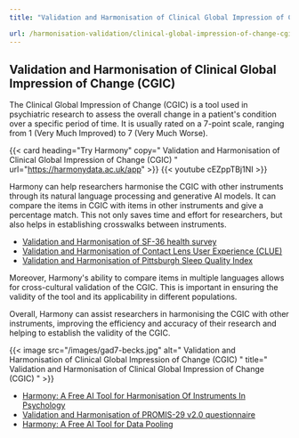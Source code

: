 ```yaml
---
title: "Validation and Harmonisation of Clinical Global Impression of Change (CGIC)"

url: /harmonisation-validation/clinical-global-impression-of-change-cgic
---
```


## Validation and Harmonisation of Clinical Global Impression of Change (CGIC)

The Clinical Global Impression of Change (CGIC) is a tool used in psychiatric research to assess the overall change in a patient's condition over a specific period of time. It is usually rated on a 7-point scale, ranging from 1 (Very Much Improved) to 7 (Very Much Worse).

{{< card heading="Try Harmony" copy=" Validation and Harmonisation of Clinical Global Impression of Change (CGIC) " url="https://harmonydata.ac.uk/app" >}}
{{< youtube cEZppTBj1NI >}}

Harmony can help researchers harmonise the CGIC with other instruments through its natural language processing and generative AI models. It can compare the items in CGIC with items in other instruments and give a percentage match. This not only saves time and effort for researchers, but also helps in establishing crosswalks between instruments.

* [Validation and Harmonisation of SF-36 health survey](/harmonisation-validation/sf-36-health-survey)
* [Validation and Harmonisation of Contact Lens User Experience (CLUE)](/harmonisation-validation/contact-lens-user-experience-clue)
* [Validation and Harmonisation of Pittsburgh Sleep Quality Index](/harmonisation-validation/pittsburgh-sleep-quality-index)

Moreover, Harmony's ability to compare items in multiple languages allows for cross-cultural validation of the CGIC. This is important in ensuring the validity of the tool and its applicability in different populations.

Overall, Harmony can assist researchers in harmonising the CGIC with other instruments, improving the efficiency and accuracy of their research and helping to establish the validity of the CGIC. 


{{< image src="/images/gad7-becks.jpg" alt=" Validation and Harmonisation of Clinical Global Impression of Change (CGIC) " title=" Validation and Harmonisation of Clinical Global Impression of Change (CGIC) " >}}









* [Harmony: A Free AI Tool for Harmonisation Of Instruments In Psychology](/item-harmonisation/harmony-a-free-ai-tool-for-harmonisation-of-instruments-in-psychology)
* [Validation and Harmonisation of PROMIS-29 v2.0 questionnaire](/harmonisation-validation/promis-29-v2-0-questionnaire)
* [Harmony: A Free AI Tool for Data Pooling](/item-harmonisation/harmony-a-free-ai-tool-for-data-pooling)